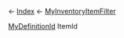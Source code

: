 ← [Index](Api-Index) ← [MyInventoryItemFilter](Sandbox.ModAPI.Ingame.MyInventoryItemFilter)

[MyDefinitionId](VRage.Game.MyDefinitionId) ItemId